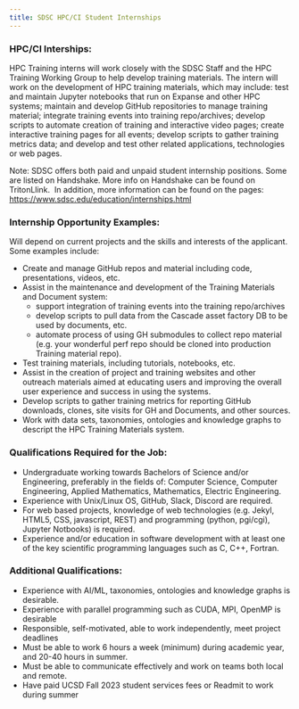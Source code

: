 ```yaml
---
title: SDSC HPC/CI Student Internships 
---
```


    
<h3>HPC/CI Interships: </h3>
HPC Training interns will work closely with the SDSC Staff and the HPC Training Working Group to help develop training materials. The intern will work on the development of HPC training materials, which may include: test and maintain Jupyter notebooks that run on Expanse and other HPC systems; maintain and develop GitHub repositories to manage training material; integrate training events into training repo/archives; develop scripts to automate creation of training and interactive video pages; create interactive training pages for all events; develop scripts to gather training metrics data; and develop and test other related applications, technologies or web pages.

Note: SDSC offers both paid and unpaid student internship positions. Some are listed on Handshake. More info on Handshake can be found on TritonLlink.  In addition, more information can be found on the pages:   https://www.sdsc.edu/education/internships.html


<h3>Internship Opportunity Examples:</h3>  
Will depend on current projects and the skills and interests of the applicant. Some examples include:
<ul>
	<li>Create and manage GitHub repos and material including code, presentations, videos, etc. 
	<li>Assist in the maintenance and development of the Training Materials and Document system:
	<ul>
		<li>support integration of training events into the training repo/archives
		<li>develop scripts to pull data from the Cascade asset factory DB to be used by documents, etc.
		<li>automate process of using GH submodules to collect repo material (e.g. your wonderful perf repo should be cloned into production Training material repo).
	</ul>
	<li>Test training materials, including tutorials, notebooks, etc.
	<li>Assist in the creation of project and training websites and other outreach materials aimed at educating users and improving the overall user experience and success in using the systems.
	<li>Develop scripts to gather training metrics for reporting GitHub downloads, clones, site visits for GH and Documents, and other sources.
	<li>Work with data sets, taxonomies, ontologies and knowledge graphs to descript the HPC Training Materials system.
</ul>

<h3>Qualifications Required for the Job: </h3>
<ul>
<li>Undergraduate working towards Bachelors of Science and/or Engineering, preferably in the fields of: Computer Science, Computer Engineering, Applied Mathematics, Mathematics, Electric Engineering.</li>
<li>Experience with Unix/Linux OS, GitHub, Slack, Discord are required.</li>
<li>For web based projects, knowledge of web technologies (e.g. Jekyl, HTML5, CSS, javascript, REST) and programming (python, pgi/cgi), Jupyter Notbooks) is required.</li>
<li>Experience and/or education in software development with at least one of the key scientific programming languages such as C, C++, Fortran.</li>
</ul>


<h3>Additional Qualifications:</h3>
<ul>
<li>Experience with AI/ML, taxonomies, ontologies and knowledge graphs is desirable.</li>
<li>Experience with parallel programming such as CUDA, MPI, OpenMP is desirable</li>
<li>Responsible, self-motivated, able to work independently, meet project deadlines</li>
<li>Must be able to work 6 hours a week (minimum) during academic year, and 20-40 hours in summer. </li>
<li>Must be able to communicate effectively and work on teams both local and remote.</li>
<li>Have paid UCSD Fall 2023 student services fees or Readmit to work during summer</li>
</ul>

</td>
</tr>
<TR>
<TD>

